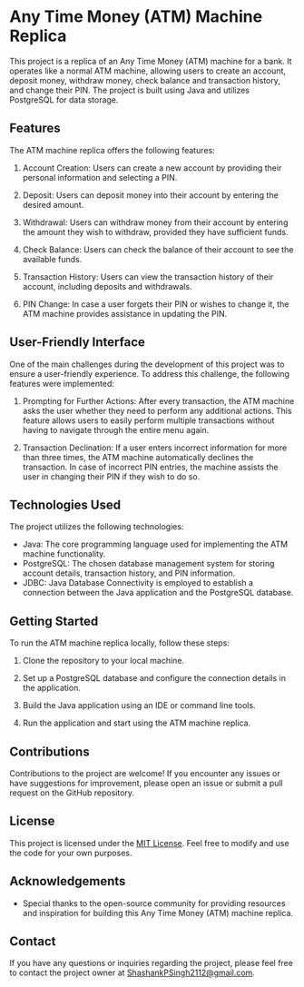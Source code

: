 # Any Time Money (ATM) Machine Replica

This project is a replica of an Any Time Money (ATM) machine for a bank. It operates like a normal ATM machine, allowing users to create an account, deposit money, withdraw money, check balance and transaction history, and change their PIN. The project is built using Java and utilizes PostgreSQL for data storage.

## Features

The ATM machine replica offers the following features:

1. Account Creation: Users can create a new account by providing their personal information and selecting a PIN.

2. Deposit: Users can deposit money into their account by entering the desired amount.

3. Withdrawal: Users can withdraw money from their account by entering the amount they wish to withdraw, provided they have sufficient funds.

4. Check Balance: Users can check the balance of their account to see the available funds.

5. Transaction History: Users can view the transaction history of their account, including deposits and withdrawals.

6. PIN Change: In case a user forgets their PIN or wishes to change it, the ATM machine provides assistance in updating the PIN.

## User-Friendly Interface

One of the main challenges during the development of this project was to ensure a user-friendly experience. To address this challenge, the following features were implemented:

1. Prompting for Further Actions: After every transaction, the ATM machine asks the user whether they need to perform any additional actions. This feature allows users to easily perform multiple transactions without having to navigate through the entire menu again.

2. Transaction Declination: If a user enters incorrect information for more than three times, the ATM machine automatically declines the transaction. In case of incorrect PIN entries, the machine assists the user in changing their PIN if they wish to do so.

## Technologies Used

The project utilizes the following technologies:

- Java: The core programming language used for implementing the ATM machine functionality.
- PostgreSQL: The chosen database management system for storing account details, transaction history, and PIN information.
- JDBC: Java Database Connectivity is employed to establish a connection between the Java application and the PostgreSQL database.

## Getting Started

To run the ATM machine replica locally, follow these steps:

1. Clone the repository to your local machine.

2. Set up a PostgreSQL database and configure the connection details in the application.

3. Build the Java application using an IDE or command line tools.

4. Run the application and start using the ATM machine replica.

## Contributions

Contributions to the project are welcome! If you encounter any issues or have suggestions for improvement, please open an issue or submit a pull request on the GitHub repository.

## License

This project is licensed under the [MIT License](LICENSE). Feel free to modify and use the code for your own purposes.

## Acknowledgements

- Special thanks to the open-source community for providing resources and inspiration for building this Any Time Money (ATM) machine replica.

## Contact

If you have any questions or inquiries regarding the project, please feel free to contact the project owner at ShashankPSingh2112@gmail.com.
